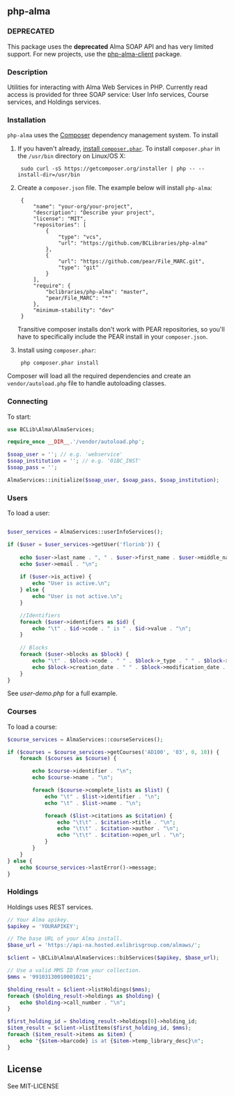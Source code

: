 ## php-alma

### DEPRECATED

This package uses the **deprecated** Alma SOAP API and has very limited support. For new projects, use the [php-alma-client](https://github.com/scriptotek/php-alma-client) package.

### Description

Utilities for interacting with Alma Web Services in PHP. Currently read access is provided for three SOAP service: User Info services, Course services, and Holdings services. 

### Installation

`php-alma` uses the [Composer](http://getcomposer.org/) dependency management system. To install 

1. If you haven't already, [install `composer.phar`](http://getcomposer.org/doc/00-intro.md#installation-nix). To install `composer.phar` in the `/usr/bin` directory on Linux/OS X:
 
		sudo curl -sS https://getcomposer.org/installer | php -- --install-dir=/usr/bin

2. Create a `composer.json` file. The example below will install `php-alma`:


		{
            "name": "your-org/your-project",
            "description": "Describe your project",
            "license": "MIT",
            "repositories": [
                {
                    "type": "vcs",
                    "url": "https://github.com/BCLibraries/php-alma"
                },
                {
                    "url": "https://github.com/pear/File_MARC.git",
                    "type": "git"
                }
            ],
            "require": {
                "bclibraries/php-alma": "master",
                "pear/File_MARC": "*"
            },
            "minimum-stability": "dev"
        }
   
   Transitive composer installs don't work with PEAR repositories, so you'll have to specifically include the PEAR install in your `composer.json`.
    
3. Install using `composer.phar`:

		php composer.phar install


Composer will load all the required dependencies and create an `vendor/autoload.php` file to handle autoloading classes.

### Connecting

To start:

```php
use BCLib\Alma\AlmaServices;

require_once __DIR__.'/vendor/autoload.php';

$soap_user = ''; // e.g. 'webservice'
$soap_institution = ''; // e.g. '01BC_INST'
$soap_pass = '';

AlmaServices::initialize($soap_user, $soap_pass, $soap_institution);
```

### Users 

To load a user:

```php

$user_services = AlmaServices::userInfoServices();

if ($user = $user_services->getUser('florinb')) {
    
    echo $user->last_name . ", " . $user->first_name . $user->middle_name . "\n";
    echo $user->email . "\n";
    
    if ($user->is_active) {
        echo "User is active.\n";
    } else {
        echo "User is not active.\n";
    }

    //Identifiers
    foreach ($user->identifiers as $id) {
        echo "\t" . $id->code . " is " . $id->value . "\n";
    }
    
    // Blocks
    foreach ($user->blocks as $block) {
        echo "\t" . $block->code . " " . $block->_type . " " . $block->status . " ";
        echo $block->creation_date . " " . $block->modification_date . "\n";
    }
}
```

See *user-demo.php* for a full example.

### Courses

To load a course:

```php
$course_services = AlmaServices::courseServices();

if ($courses = $course_services->getCourses('AD100', '03', 0, 10)) {
    foreach ($courses as $course) {

        echo $course->identifier . "\n";
        echo $course->name . "\n";

        foreach ($course->complete_lists as $list) {
            echo "\t" . $list->identifier . "\n";
            echo "\t" . $list->name . "\n";

            foreach ($list->citations as $citation) {
                echo "\t\t" . $citation->title . "\n";
                echo "\t\t" . $citation->author . "\n";
                echo "\t\t" . $citation->open_url . "\n";
            }
        }
    }
} else {
    echo $course_services->lastError()->message;
}
```

### Holdings

Holdings uses REST services.

```php
// Your Alma apikey.
$apikey = 'YOURAPIKEY';

// The base URL of your Alma install.
$base_url = 'https://api-na.hosted.exlibrisgroup.com/almaws/';

$client = \BCLib\Alma\AlmaServices::bibServices($apikey, $base_url);

// Use a valid MMS ID from your collection.
$mms = '99103130010001021';

$holding_result = $client->listHoldings($mms);
foreach ($holding_result->holdings as $holding) {
    echo $holding->call_number . "\n";
}

$first_holding_id = $holding_result->holdings[0]->holding_id;
$item_result = $client->listItems($first_holding_id, $mms);
foreach ($item_result->items as $item) {
    echo "{$item->barcode} is at {$item->temp_library_desc}\n";
}
```

## License

See MIT-LICENSE